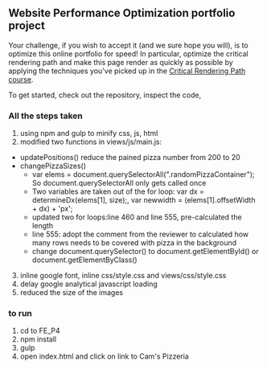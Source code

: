 ## Website Performance Optimization portfolio project

Your challenge, if you wish to accept it (and we sure hope you will), is to optimize this online portfolio for speed! In particular, optimize the critical rendering path and make this page render as quickly as possible by applying the techniques you've picked up in the [Critical Rendering Path course](https://www.udacity.com/course/ud884).

To get started, check out the repository, inspect the code,


### All the steps taken
1. using npm and gulp to minify css, js, html
2. modified two functions in views/js/main.js: 
  * updatePositions() 
  	reduce the pained pizza number from 200 to 20
  * changePizzaSizes()
    * var elems = document.querySelectorAll(".randomPizzaContainer"); So document.querySelectorAll only gets called once 
    * Two variables are taken out of the for loop:  var dx = determineDx(elems[1], size);, var newwidth = (elems[1].offsetWidth + dx) + 'px';
    * updated two for loops:line 460 and line 555, pre-calculated the length
    * line 555: adopt the comment from the reviewer to calculated how many rows needs to be covered with pizza in the background
    * change document.querySelector() to document.getElementById() or document.getElementByClass()
    
3. inline google font, inline css/style.css and views/css/style.css
4. delay google analytical javascript loading
4. reduced the size of the images


### to run 
1. cd to FE_P4
2. npm install
3. gulp
4. open index.html and click on link to Cam's Pizzeria




